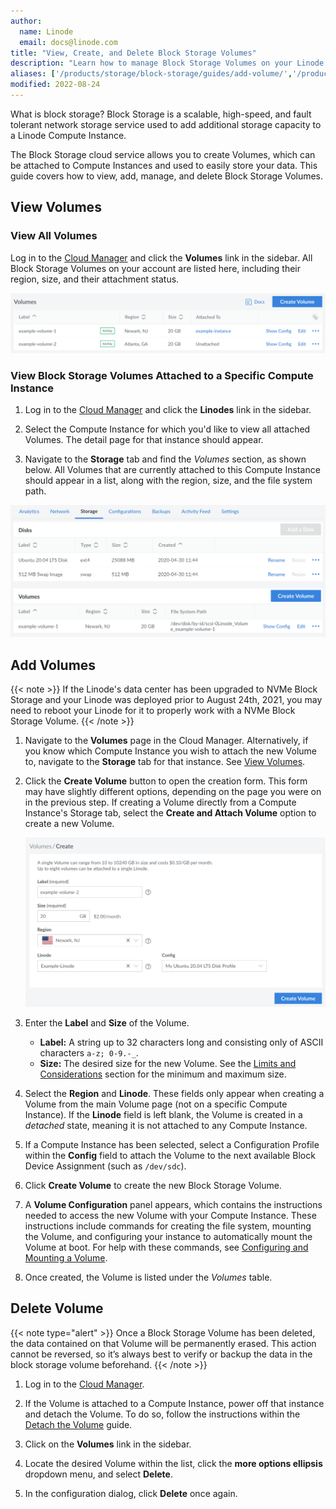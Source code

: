 ```yaml
---
author:
  name: Linode
  email: docs@linode.com
title: "View, Create, and Delete Block Storage Volumes"
description: "Learn how to manage Block Storage Volumes on your Linode account, including viewing, adding, and deleting them."
aliases: ['/products/storage/block-storage/guides/add-volume/','/products/storage/block-storage/guides/delete-volume/']
modified: 2022-08-24
---
```


What is block storage? Block Storage is a scalable, high-speed, and fault tolerant network storage service used to add additional storage capacity to a Linode Compute Instance.

The Block Storage cloud service allows you to create Volumes, which can be attached to Compute Instances and used to easily store your data. This guide covers how to view, add, manage, and delete Block Storage Volumes.


## View Volumes

### View All Volumes

Log in to the [Cloud Manager](https://cloud.linode.com/volumes) and click the **Volumes** link in the sidebar. All Block Storage Volumes on your account are listed here, including their region, size, and their attachment status.

![View all Volumes on an account](view-all-volumes.png)

### View Block Storage Volumes Attached to a Specific Compute Instance

1.  Log in to the [Cloud Manager](https://cloud.linode.com/linodes) and click the **Linodes** link in the sidebar.

1.  Select the Compute Instance for which you'd like to view all attached Volumes. The detail page for that instance should appear.

1.  Navigate to the **Storage** tab and find the *Volumes* section, as shown below. All Volumes that are currently attached to this Compute Instance should appear in a list, along with the region, size, and the file system path.

![View Volumes that are attached to specific Compute Instances](view-volumes-on-compute-instance.png)

## Add Volumes

{{< note >}}
If the Linode's data center has been upgraded to NVMe Block Storage and your Linode was deployed prior to August 24th, 2021, you may need to reboot your Linode for it to properly work with a NVMe Block Storage Volume.
{{< /note >}}

1. Navigate to the **Volumes** page in the Cloud Manager. Alternatively, if you know which Compute Instance you wish to attach the new Volume to, navigate to the **Storage** tab for that instance. See [View Volumes](#view-volumes).

1. Click the **Create Volume** button to open the creation form. This form may have slightly different options, depending on the page you were on in the previous step. If creating a Volume directly from a Compute Instance's Storage tab, select the **Create and Attach Volume** option to create a new Volume.

    ![Volume Creation Form](create-volume-form.png)

1. Enter the **Label** and **Size** of the Volume.

    - **Label:** A string up to 32 characters long and consisting only of ASCII characters `a-z; 0-9.-_`.
    - **Size:** The desired size for the new Volume. See the [Limits and Considerations](/docs/products/storage/block-storage/#limits-and-considerations) section for the minimum and maximum size.

1. Select the **Region** and **Linode**. These fields only appear when creating a Volume from the main Volume page (not on a specific Compute Instance). If the **Linode** field is left blank, the Volume is created in a *detached* state, meaning it is not attached to any Compute Instance.

1. If a Compute Instance has been selected, select a Configuration Profile within the **Config** field to attach the Volume to the next available Block Device Assignment (such as `/dev/sdc`).

1.  Click **Create Volume** to create the new Block Storage Volume.

1.  A **Volume Configuration** panel appears, which contains the instructions needed to access the new Volume with your Compute Instance. These instructions include commands for creating the file system, mounting the Volume, and configuring your instance to automatically mount the Volume at boot. For help with these commands, see [Configuring and Mounting a Volume](/docs/products/storage/block-storage/guides/configure-volume/).

1.  Once created, the Volume is listed under the *Volumes* table.

## Delete Volume

{{< note type="alert" >}}
Once a Block Storage Volume has been deleted, the data contained on that Volume will be permanently erased. This action cannot be reversed,  so it’s always best to verify or backup the data in the block storage volume beforehand.
{{< /note >}}

1.  Log in to the [Cloud Manager](https://cloud.linode.com/linodes).

1.  If the Volume is attached to a Compute Instance, power off that instance and detach the Volume. To do so, follow the instructions within the [Detach the Volume](/docs/products/storage/block-storage/guides/attach-and-detach/#detach-a-volume) guide.

1.  Click on the **Volumes** link in the sidebar.

1.  Locate the desired Volume within the list, click the **more options ellipsis** dropdown menu, and select **Delete**.

1.  In the configuration dialog, click **Delete** once again.
